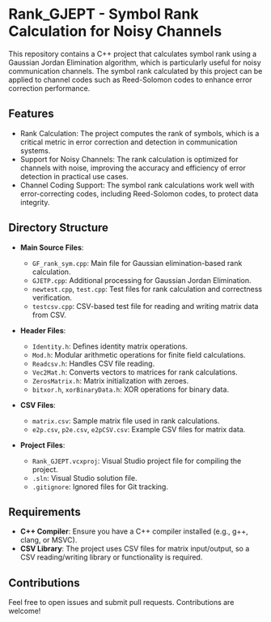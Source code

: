 # Rank_GJEPT - Symbol Rank Calculation for Noisy Channels
This repository contains a C++ project that calculates symbol rank using a Gaussian Jordan Elimination algorithm, which is particularly useful for noisy communication channels. The symbol rank calculated by this project can be applied to channel codes such as Reed-Solomon codes to enhance error correction performance.
## Features
* Rank Calculation: The project computes the rank of symbols, which is a critical metric in error correction and detection in communication systems.
* Support for Noisy Channels: The rank calculation is optimized for channels with noise, improving the accuracy and efficiency of error detection in practical use cases.
* Channel Coding Support: The symbol rank calculations work well with error-correcting codes, including Reed-Solomon codes, to protect data integrity.


## Directory Structure

- **Main Source Files**:
  - `GF_rank_sym.cpp`: Main file for Gaussian elimination-based rank calculation.
  - `GJETP.cpp`: Additional processing for Gaussian Jordan Elimination.
  - `newtest.cpp`, `test.cpp`: Test files for rank calculation and correctness verification.
  - `testcsv.cpp`: CSV-based test file for reading and writing matrix data from CSV.

- **Header Files**:
  - `Identity.h`: Defines identity matrix operations.
  - `Mod.h`: Modular arithmetic operations for finite field calculations.
  - `Readcsv.h`: Handles CSV file reading.
  - `Vec2Mat.h`: Converts vectors to matrices for rank calculations.
  - `ZerosMatrix.h`: Matrix initialization with zeroes.
  - `bitxor.h`, `xorBinaryData.h`: XOR operations for binary data.

- **CSV Files**:
  - `matrix.csv`: Sample matrix file used in rank calculations.
  - `e2p.csv`, `p2e.csv`, `e2pCSV.csv`: Example CSV files for matrix data.

- **Project Files**:
  - `Rank_GJEPT.vcxproj`: Visual Studio project file for compiling the project.
  - `.sln`: Visual Studio solution file.
  - `.gitignore`: Ignored files for Git tracking.

## Requirements

- **C++ Compiler**: Ensure you have a C++ compiler installed (e.g., g++, clang, or MSVC).
- **CSV Library**: The project uses CSV files for matrix input/output, so a CSV reading/writing library or functionality is required.

## Contributions
Feel free to open issues and submit pull requests. Contributions are welcome!
  
